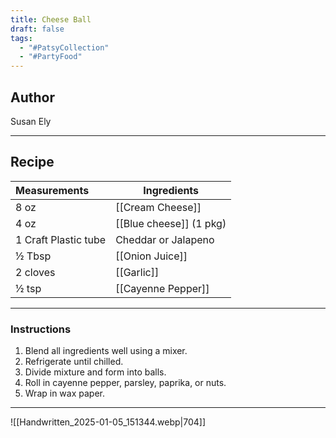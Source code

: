 ```yaml
---
title: Cheese Ball
draft: false
tags:
  - "#PatsyCollection"
  - "#PartyFood"
---
```

## Author
Susan Ely
___
## Recipe

| Measurements         | Ingredients             |
| :------------------- | ----------------------- |
| 8 oz                 | [[Cream Cheese]]        |
| 4 oz                 | [[Blue cheese]] (1 pkg) |
| 1 Craft Plastic tube | Cheddar or Jalapeno     |
| ½ Tbsp               | [[Onion Juice]]         |
| 2 cloves             | [[Garlic]]              |
| ½ tsp                | [[Cayenne Pepper]]      |
___
### Instructions
1. Blend all ingredients well using a mixer.
2. Refrigerate until chilled.
3. Divide mixture and form into balls.
4. Roll in cayenne pepper, parsley, paprika, or nuts.
5. Wrap in wax paper.

___
![[Handwritten_2025-01-05_151344.webp|704]]
